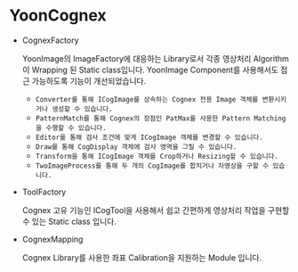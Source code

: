 # YoonCognex

- CognexFactory
    
    YoonImage의 ImageFactory에 대응하는 Library로서 각종 영상처리 Algorithm이 Wrapping 된 Static class입니다.
    YoonImage Component를 사용해서도 접근 가능하도록 기능이 개선되었습니다.
    
    - `Converter를 통해 ICogImage를 상속하는 Cognex 전용 Image 객체를 변환시키거나 생성할 수 있습니다.`
    - `PatternMatch를 통해 Cognex의 장점인 PatMax를 사용한 Pattern Matching을 수행할 수 있습니다.`
    - `Editor를 통해 검사 조건에 맞게 ICogImage 객체를 변경할 수 있습니다.`
    - `Draw를 통해 CogDisplay 객체에 검사 영역을 그릴 수 있습니다.`
    - `Transform을 통해 ICogImage 객체를 Crop하거나 Resizing할 수 있습니다.`
    - `TwoImageProcess를 통해 두 개의 CogImage를 합치거나 차영상을 구할 수 있습니다.`
- ToolFactory
    
    Cognex 고유 기능인 ICogTool을 사용해서 쉽고 간편하게 영상처리 작업을 구현할 수 있는 Static class 입니다.
    
- CognexMapping
    
    Cognex Library를 사용한 좌표 Calibration을 지원하는 Module 입니다.